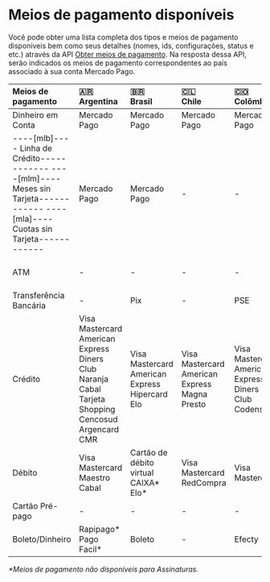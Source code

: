 # Meios de pagamento disponíveis

Você pode obter uma lista completa dos tipos e meios de pagamento disponíveis bem como seus detalhes (nomes, ids, configurações, status e etc.) através da API [Obter meios de pagamento](/developers/pt/reference/payment_methods/_payment_methods/get). Na resposta dessa API, serão indicados os meios de pagamento correspondentes ao país associado à sua conta Mercado Pago. 

| Meios de pagamento | 🇦🇷 <br> Argentina | 🇧🇷 <br> Brasil | 🇨🇱 <br> Chile | 🇨🇴 <br> Colômbia | 🇲🇽 <br> México | 🇵🇪 <br> Peru | 🇺🇾 <br> Uruguai | 
| :--- | :--- | :--- | :--- | :--- | :--- | :--- | :--- |
| Dinheiro em Conta | Mercado Pago | Mercado Pago | Mercado Pago | Mercado Pago | Mercado Pago | Mercado Pago | Mercado Pago | 
| ----[mlb]---- Linha de Crédito------------ ----[mlm]----Meses sin Tarjeta------------ ----[mla]----Cuotas sin Tarjeta------------ | Mercado Pago | Mercado Pago | - | - | Mercado Pago | - | - | 
| ATM |  -  | - | - | - | Bancomer <br> Citibanamex <br> Santander | PagoEfectivo | - | 
| Transferência Bancária | - | Pix | - | PSE | CLABE | - | - | 
| Crédito | Visa <br> Mastercard <br> American Express <br> Diners Club <br> Naranja <br> Cabal <br> Tarjeta Shopping <br> Cencosud <br> Argencard <br> CMR| Visa <br> Mastercard <br> American Express <br> Hipercard <br> Elo | Visa <br> Mastercard <br> American Express <br> Magna <br> Presto | Visa <br> Mastercard <br> American Express <br> Diners Club <br> Codensa | Visa <br> Mastercard <br> American Express | Visa <br> Diners Club <br> Mastercard <br> American Express | Visa <br> Mastercard <br> Oca <br> American Express <br> Creditel <br> Líder | 
| Débito | Visa <br> Mastercard <br> Maestro <br> Cabal | Cartão de débito virtual CAIXA* <br> Elo* | Visa <br> Mastercard <br> RedCompra | Visa <br> Mastercard | Visa <br> Mastercard | Visa <br> Mastercard | Visa | 
| Cartão Pré-pago | - | - | - | - | Mercado Pago | - | - | 
| Boleto/Dinheiro | Rapipago* <br> Pago Facil* | Boleto | - | Efecty | Oxxo <br> PayCash | - | Abitab <br> Red Pagos 

_*Meios de pagamento não disponíveis para Assinaturas._